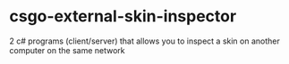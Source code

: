 # csgo-external-skin-inspector
2 c# programs (client/server) that allows you to inspect a skin on another computer on the same network
